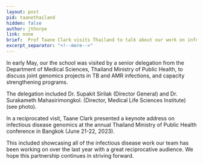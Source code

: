 ```yaml
---
layout: post
pid: taanethailand
hidden: false
author: jthorpe
link: none
brief:  Prof Taane Clark visits Thailand to talk about our work on infectious disease.
excerpt_separator: "<!--more-->"
---
```


In early May, our the school was visited by a senior delegation from the Department of Medical Sciences, Thailand Ministry of Public Health, to discuss joint genomics projects in TB and AMR infections, and capacity strengthening programs.

The delegation included Dr. Supakit Sirilak (Director General) and Dr. Surakameth Mahasirimongkol. (Director, Medical Life Sciences Institute) (see photo).

In a reciprocated visit, Taane Clark presented a keynote address on infectious disease genomics at the annual Thailand Ministry of Public Health conference in Bangkok (June 21-22, 2023).

This included showcasing all of the infectious disease work our team has been working on over the last year with a great reciprocative audience. We hope this partnership continues in striving forward.
